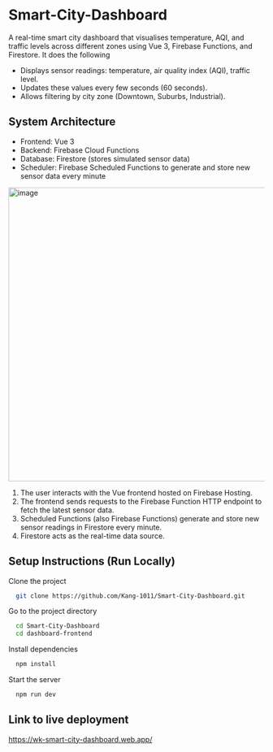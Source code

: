 # Smart-City-Dashboard

A real-time smart city dashboard that visualises temperature, AQI, and traffic levels across different zones using Vue 3, Firebase Functions, and Firestore. It does the following
- Displays sensor readings: temperature, air quality index (AQI), traffic level.
- Updates these values every few seconds (60 seconds).
- Allows filtering by city zone (Downtown, Suburbs, Industrial).

## System Architecture
- Frontend: Vue 3
- Backend: Firebase Cloud Functions
- Database: Firestore (stores simulated sensor data)
- Scheduler: Firebase Scheduled Functions to generate and store new sensor data every minute
   
<img width="538" height="579" alt="image" src="https://github.com/user-attachments/assets/31d986a3-05ee-4f53-a0bc-93028d79a08d" />

1. The user interacts with the Vue frontend hosted on Firebase Hosting. 
2. The frontend sends requests to the Firebase Function HTTP endpoint to fetch the latest sensor data.
3. Scheduled Functions (also Firebase Functions) generate and store new sensor readings in Firestore every minute.
4. Firestore acts as the real-time data source.

## Setup Instructions (Run Locally)
Clone the project
```bash
  git clone https://github.com/Kang-1011/Smart-City-Dashboard.git
```

Go to the project directory
```bash
  cd Smart-City-Dashboard
  cd dashboard-frontend
```

Install dependencies
```bash
  npm install
```

Start the server
```bash
  npm run dev
```

## Link to live deployment
https://wk-smart-city-dashboard.web.app/
